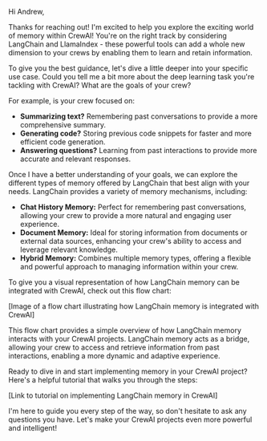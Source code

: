 Hi Andrew,

Thanks for reaching out! I'm excited to help you explore the exciting world of memory within CrewAI!  You're on the right track by considering LangChain and LlamaIndex - these powerful tools can add a whole new dimension to your crews by enabling them to learn and retain information.

To give you the best guidance, let's dive a little deeper into your specific use case.  Could you tell me a bit more about the deep learning task you're tackling with CrewAI?  What are the goals of your crew? 

For example, is your crew focused on:

* **Summarizing text?**  Remembering past conversations to provide a more comprehensive summary.
* **Generating code?**  Storing previous code snippets for faster and more efficient code generation.
* **Answering questions?**  Learning from past interactions to provide more accurate and relevant responses.

Once I have a better understanding of your goals, we can explore the different types of memory offered by LangChain that best align with your needs.  LangChain provides a variety of memory mechanisms, including:

* **Chat History Memory:**  Perfect for remembering past conversations, allowing your crew to provide a more natural and engaging user experience.
* **Document Memory:**  Ideal for storing information from documents or external data sources, enhancing your crew's ability to access and leverage relevant knowledge. 
* **Hybrid Memory:**  Combines multiple memory types, offering a flexible and powerful approach to managing information within your crew. 

To give you a visual representation of how LangChain memory can be integrated with CrewAI, check out this flow chart:

[Image of a flow chart illustrating how LangChain memory is integrated with CrewAI]

This flow chart provides a simple overview of how LangChain memory interacts with your CrewAI projects.  LangChain memory acts as a bridge, allowing your crew to access and retrieve information from past interactions, enabling a more dynamic and adaptive experience.

Ready to dive in and start implementing memory in your CrewAI project? Here's a helpful tutorial that walks you through the steps:

[Link to tutorial on implementing LangChain memory in CrewAI]

I'm here to guide you every step of the way, so don't hesitate to ask any questions you have.  Let's make your CrewAI projects even more powerful and intelligent!